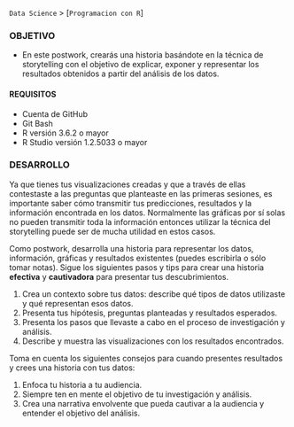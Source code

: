`Data Science` > [`Programacion con R`]

### OBJETIVO
- En este postwork, crearás una historia basándote en la técnica de storytelling con el objetivo de explicar, exponer y representar los resultados obtenidos a partir del análisis de los datos.   

#### REQUISITOS  

- Cuenta de GitHub  
- Git Bash  
- R versión 3.6.2 o mayor                                
- R Studio versión 1.2.5033 o mayor  

### DESARROLLO  

Ya que tienes tus visualizaciones creadas y que a través de ellas contestaste a las preguntas que planteaste en las primeras sesiones, es importante saber cómo transmitir tus predicciones, resultados y la información encontrada en los datos. Normalmente las gráficas por sí solas no pueden transmitir toda la información entonces utilizar la técnica del storytelling puede ser de mucha utilidad en estos casos.  

Como postwork, desarrolla una historia para representar los datos, información, gráficas y resultados existentes (puedes escribirla o sólo tomar notas).
Sigue los siguientes pasos y tips para crear una historia **efectiva** y **cautivadora** para presentar tus descubrimientos.  

1. Crea un contexto sobre tus datos: describe qué tipos de datos utilizaste y qué representan esos datos.   
2. Presenta tus hipótesis, preguntas planteadas y resultados esperados.   
3. Presenta los pasos que llevaste a cabo en el proceso de investigación y análisis.   
4. Describe y muestra las visualizaciones con los resultados encontrados.   

Toma en cuenta los siguientes consejos para cuando presentes resultados y crees una historia con tus datos:  

1. Enfoca tu historia a tu audiencia.  
2. Siempre ten en mente el objetivo de tu investigación y análisis.   
3. Crea una narrativa envolvente que pueda cautivar a la audiencia y entender el objetivo del análisis.   


  

